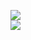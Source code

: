 [![](https://img.shields.io/badge/Made%20With-Github%20Spray-lightgrey.svg?style=for-the-badge&logo=github)](https://github.com/Annihil/github-spray#13366)  
[![](https://i.imgur.com/2DrTn0Z.gif)](https://github.com/Annihil/github-spray)